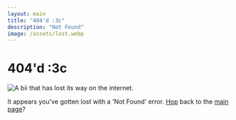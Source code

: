 ```yaml
---
layout: main
title: "404'd :3c"
description: "Not Found"
image: /assets/lost.webp
---
```

<!-- Copyright (c) 2023-2025 Pridecraft Studios & contributors
	 SPDX-License-Identifier: CC-BY-SA-4.0
	 https://git.pridecraft.gay/website/blob/HEAD/LICENSE-CC-BY-SA-4.0 -->

<div class="error">

# 404'd :3c

![A bii that has lost its way on the internet.](/assets/lost.webp)

It appears you've gotten lost with a 'Not Found' error. [Hop](/frog) back to the [main page](/)?

</div>

